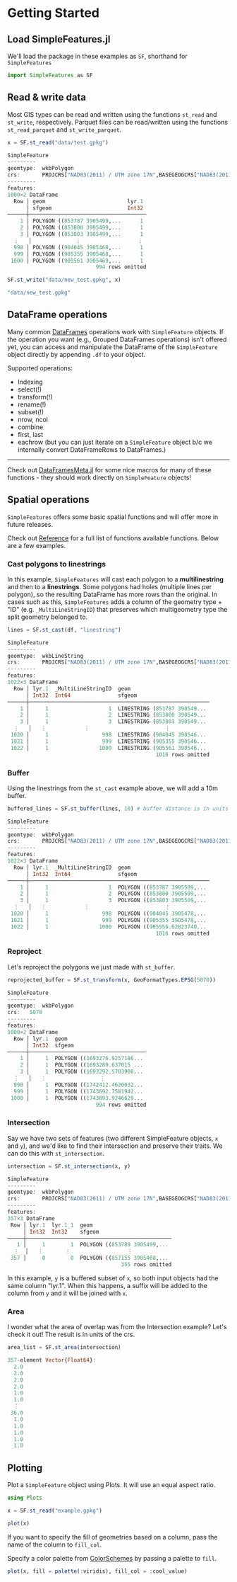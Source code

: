 # Getting Started

## Load SimpleFeatures.jl

We'll load the package in these examples as `SF`, shorthand for `SimpleFeatures`

```julia
import SimpleFeatures as SF
```

## Read & write data

Most GIS types can be read and written using the functions `st_read` and `st_write`, respectively. Parquet files can be read/written using the functions `st_read_parquet` and `st_write_parquet`.

```julia
x = SF.st_read("data/test.gpkg")

SimpleFeature
---------
geomtype:  wkbPolygon
crs:       PROJCRS["NAD83(2011) / UTM zone 17N",BASEGEOGCRS["NAD83(2011)",DATUM["NAD83 (National Spatial Refere..."
---------
features:  
1000×2 DataFrame
  Row │ geom                          lyr.1 
      │ sfgeom                        Int32 
──────┼─────────────────────────────────────
    1 │ POLYGON ((853787 3905499,...      1
    2 │ POLYGON ((853800 3905499,...      1
    3 │ POLYGON ((853803 3905499,...      1
  ⋮   │              ⋮                  ⋮
  998 │ POLYGON ((904045 3905468,...      1
  999 │ POLYGON ((905355 3905468,...      1
 1000 │ POLYGON ((905561 3905469,...      1
                            994 rows omitted
```


```julia
SF.st_write("data/new_test.gpkg", x)

"data/new_test.gpkg"
```
## DataFrame operations

Many common [DataFrames](https://dataframes.juliadata.org/stable/) operations work with `SimpleFeature` objects. If the operation you want (e.g., Grouped DataFrames operations) isn't offered yet, you can access and manipulate the DataFrame of the `SimpleFeature` object directly by appending `.df` to your object.

Supported operations:
- Indexing
- select(!)
- transform(!)
- rename(!)
- subset(!)
- nrow, ncol
- combine
- first, last
- eachrow (but you can just iterate on a `SimpleFeature` object b/c we internally convert DataFrameRows to DataFrames.)

------------

Check out [DataFramesMeta.jl](https://github.com/JuliaData/DataFramesMeta.jl) for some nice macros for many of these functions - they should work directly on `SimpleFeature` objects!

## Spatial operations

`SimpleFeatures` offers some basic spatial functions and will offer more in future releases.

Check out [Reference](@ref) for a full list of functions available functions. Below are a few examples.

### Cast polygons to linestrings

In this example, `SimpleFeatures` will cast each polygon to a **multilinestring** and then to a **linestrings**. Some polygons had holes (multiple lines per polygon), so the resulting DataFrame has more rows than the original. In cases such as this, `SimpleFeatures` adds a column of the geometry type + "ID" (e.g. `_MultiLineStringID`) that preserves which multigeometry type the split geometry belonged to.

```julia
lines = SF.st_cast(df, "linestring")

SimpleFeature
---------
geomtype:  wkbLineString
crs:       PROJCRS["NAD83(2011) / UTM zone 17N",BASEGEOGCRS["NAD83(2011)",DATUM["NAD83 (National Spatial Refere..."
---------
features:  
1022×3 DataFrame
  Row │ lyr.1  _MultiLineStringID  geom                         
      │ Int32  Int64               sfgeom                       
──────┼─────────────────────────────────────────────────────────
    1 │     1                   1  LINESTRING (853787 390549...
    2 │     1                   2  LINESTRING (853800 390549...
    3 │     1                   3  LINESTRING (853803 390549...
  ⋮   │   ⋮            ⋮                        ⋮
 1020 │     1                 998  LINESTRING (904045 390546...
 1021 │     1                 999  LINESTRING (905355 390546...
 1022 │     1                1000  LINESTRING (905561 390546...
                                               1016 rows omitted
```
### Buffer
Using the linestrings from the `st_cast` example above, we will add a 10m buffer.

```julia
buffered_lines = SF.st_buffer(lines, 10) # buffer distance is in units of the crs. Meters in this example

SimpleFeature
---------
geomtype:  wkbPolygon
crs:       PROJCRS["NAD83(2011) / UTM zone 17N",BASEGEOGCRS["NAD83(2011)",DATUM["NAD83 (National Spatial Refere..."
---------
features:  
1022×3 DataFrame
  Row │ lyr.1  _MultiLineStringID  geom                         
      │ Int32  Int64               sfgeom                       
──────┼─────────────────────────────────────────────────────────
    1 │     1                   1  POLYGON ((853787 3905509,...
    2 │     1                   2  POLYGON ((853800 3905509,...
    3 │     1                   3  POLYGON ((853803 3905509,...
  ⋮   │   ⋮            ⋮                        ⋮
 1020 │     1                 998  POLYGON ((904045 3905478,...
 1021 │     1                 999  POLYGON ((905355 3905478,...
 1022 │     1                1000  POLYGON ((905556.62823740...
                                               1016 rows omitted
```

### Reproject
Let's reproject the polygons we just made with `st_buffer`.

```julia
reprojected_buffer = SF.st_transform(x, GeoFormatTypes.EPSG(5070))

SimpleFeature
---------
geomtype:  wkbPolygon
crs:   5070
---------
features:  
1000×2 DataFrame
  Row │ lyr.1  geom                         
      │ Int32  sfgeom                       
──────┼─────────────────────────────────────
    1 │     1  POLYGON ((1693276.9257186...
    2 │     1  POLYGON ((1693289.637015 ...
    3 │     1  POLYGON ((1693292.5703908...
  ⋮   │   ⋮                 ⋮
  998 │     1  POLYGON ((1742412.4620032...
  999 │     1  POLYGON ((1743692.7581942...
 1000 │     1  POLYGON ((1743893.9246629...
                            994 rows omitted
```

### Intersection
Say we have two sets of features (two different SimpleFeature objects, `x` and `y`), and we'd like to find their intersection and preserve their traits. We can do this with `st_intersection`.

```julia
intersection = SF.st_intersection(x, y)

SimpleFeature
---------
geomtype:  wkbPolygon
crs:       PROJCRS["NAD83(2011) / UTM zone 17N",BASEGEOGCRS["NAD83(2011)",DATUM["NAD83 (National Spatial Refere..."
---------
features:  
357×3 DataFrame
 Row │ lyr.1  lyr.1_1  geom                         
     │ Int32  Int32    sfgeom                       
─────┼──────────────────────────────────────────────
   1 │     1        1  POLYGON ((853789 3905499,...
  ⋮  │   ⋮       ⋮                  ⋮
 357 │     0        0  POLYGON ((857155 3905468,...
                                    355 rows omitted
```

In this example, `y` is a buffered subset of `x`, so both input objects had the same column "lyr.1". When this happens, a suffix will be added to the column from `y` and it will be joined with `x`.

### Area

I wonder what the area of overlap was from the Intersection example? Let's check it out! The result is in units of the crs.

```julia
area_list = SF.st_area(intersection)

357-element Vector{Float64}:
  2.0
  2.0
  2.0
  2.0
  1.0
  1.0
  ⋮
 36.0
  1.0
  1.0
  1.0
  1.0
  1.0
```

## Plotting

Plot a `SimpleFeature` object using Plots. It will use an equal aspect ratio.

```julia
using Plots

x = SF.st_read("example.gpkg")

plot(x)
```

 If you want to specify the fill of geometries based on a column, pass the name of the column to `fill_col`. 
 
 Specify a color palette from [ColorSchemes](https://juliagraphics.github.io/ColorSchemes.jl/stable/basics/#Pre-defined-schemes-1) by passing a palette to `fill`.

 ```julia
 plot(x, fill = palette(:viridis), fill_col = :cool_value)
 ```